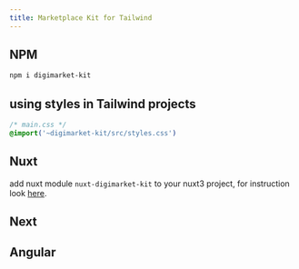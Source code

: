 ```yaml
---
title: Marketplace Kit for Tailwind
---
```


## NPM

```sh
npm i digimarket-kit
```

## using styles in Tailwind projects

```css
/* main.css */
@import('~digimarket-kit/src/styles.css')
```

## Nuxt

add nuxt module `nuxt-digimarket-kit` to your nuxt<Badge size="small">3</Badge> project, for instruction look [here](/nuxt/guide/install).

## Next

## Angular


